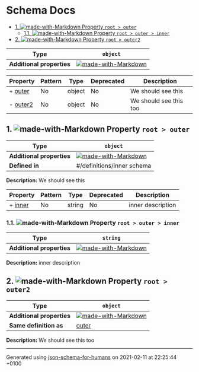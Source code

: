 # Schema Docs

- [1. ![made-with-Markdown](https://img.shields.io/badge/Required-blue) Property `root > outer`](#outer)
  - [1.1. ![made-with-Markdown](https://img.shields.io/badge/Required-blue) Property `root > outer > inner`](#outer_inner)
- [2. ![made-with-Markdown](https://img.shields.io/badge/Optional-yellow) Property `root > outer2`](#outer2)

| Type | `object` |
| ---- | --- |
| **Additional properties** |[![made-with-Markdown](https://img.shields.io/badge/Not%20allowed-red)](# "Additional Properties not allowed.")|

| Property | Pattern | Type | Deprecated | Description |
| -------- | ------- | ---- | ---------- | ----------- |
|+  [outer](#outer)|No|object|No|We should see this|
|-  [outer2](#outer2)|No|object|No|We should see this too|

## <a name="outer"></a>1. ![made-with-Markdown](https://img.shields.io/badge/Required-blue) Property `root > outer`

| Type | `object` |
| ---- | --- |
| **Additional properties** |[![made-with-Markdown](https://img.shields.io/badge/Any%20type-allowed-green)](# "Additional Properties of any type are allowed.")|
| **Defined in** | #/definitions/inner schema |

**Description:** We should see this

| Property | Pattern | Type | Deprecated | Description |
| -------- | ------- | ---- | ---------- | ----------- |
|+  [inner](#outer_inner)|No|string|No|inner description|

### <a name="outer_inner"></a>1.1. ![made-with-Markdown](https://img.shields.io/badge/Required-blue) Property `root > outer > inner`

| Type | `string` |
| ---- | --- |
| **Additional properties** |[![made-with-Markdown](https://img.shields.io/badge/Any%20type-allowed-green)](# "Additional Properties of any type are allowed.")|

**Description:** inner description

## <a name="outer2"></a>2. ![made-with-Markdown](https://img.shields.io/badge/Optional-yellow) Property `root > outer2`

| Type | `object` |
| ---- | --- |
| **Additional properties** |[![made-with-Markdown](https://img.shields.io/badge/Any%20type-allowed-green)](# "Additional Properties of any type are allowed.")|
| **Same definition as** | [outer](#outer) |

**Description:** We should see this too

----------------------------------------------------------------------------------------------------------------------------
Generated using [json-schema-for-humans](https://github.com/coveooss/json-schema-for-humans) on 2021-02-11 at 22:25:44 +0100